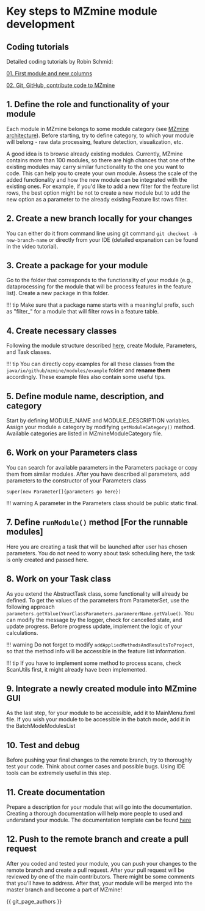 # **Key steps to MZmine module development**

## Coding tutorials

Detailed coding tutorials by Robin Schmid:

[01. First module and new columns](https://www.youtube.com/watch?v=T02H4rwyCvk&list=PL4L2Xw5k8ITzQEq677w-UicporguCgAt3&ab_channel=RobinSchmid)

[02. Git, GitHub, contribute code to MZmine](https://www.youtube.com/watch?v=tTJSoxw8fjU&ab_channel=RobinSchmid)

## **1. Define the role and functionality of your module**

Each module in MZmine belongs to some module category (see [MZmine architecture](general_structure.md)). Before starting, try to define category, to which your module will belong - raw data processing, feature detection, visualization, etc.

A good idea is to browse already existing modules. Currently, MZmine contains more than 100 modules, so there are high chances that one of the existing modules may carry similar functionality to the one you want to code. This can help you to create your own module. Assess the scale of the added functionality and how the new module can be integrated with the existing ones.
For example, if you'd like to add a new filter for the feature list rows, the best option might be not to create a new module but to add the new option as a parameter to the already existing Feature list rows filter.

## **2. Create a new branch locally for your changes**

You can either do it from command line using git command `git checkout -b new-branch-name` or directly from your IDE (detailed expanation can be found in the video tutorial).

## **3. Create a package for your module**

Go to the folder that corresponds to the functionality of your module (e.g., dataprocessing for the module that will be process features in the feature list). Create a new package in this folder. 

!!! tip
     Make sure that a package name starts with a meaningful prefix, such as "filter_" for a module that will filter rows in a feature table.

## **4. Create necessary classes**

Following the module structure described [here](general_structure.md), create Module, Parameters, and Task classes.

!!! tip
You can directly copy examples for all these classes from the `java/io/github/mzmine/modules/example` folder and **rename them** accordingly. These example files also contain some useful tips.

## **5. Define module name, description, and category**

Start by defining MODULE_NAME and MODULE_DESCRIPTION variables. Assign your module a category by modifying `getModuleCategory()` method. Available categories are listed in MZmineModuleCategory file.

## **6. Work on your Parameters class**

You can search for available parameters in the Parameters package or copy them from similar modules. 
After you have described all parameters, add parameters to the constructor of your Parameters class 

`super(new Parameter[]{parameters go here})`

!!! warning 
 A parameter in the Parameters class should be public static final. 

## **7. Define `runModule()` method [For the runnable modules]**

Here you are creating a task that will be launched after user has chosen parameters. You do not need to worry about task scheduling here, the task is only created and passed here.

## **8. Work on your Task class**

As you extend the AbstractTask class, some functionality will already be defined. To get the values of the parameters from ParameterSet, use the following approach `parameters.getValue(YourClassParameters.paramererName.getValue()`. 
You can modify the message by the logger, check for cancelled state, and update progress. Before progress update, implement the logic of your calculations. 

!!! warning 
     Do not forget to modify `addAppliedMethodsAndResultsToProject`, so that the method info will be accessible in the feature list information.

!!! tip 
    If you have to implement some method to process scans, check ScanUtils first, it might already have been implemented.


## **9. Integrate a newly created module into MZmine GUI**

As the last step, for your module to be accessible, add it to MainMenu.fxml file. If you wish your module to be accessible in the batch mode, add it in the BatchModeModulesList

## **10. Test and debug**

Before pushing your final changes to the remote branch, try to thoroughly test your code. Think about corner cases and possible bugs. Using IDE tools can be extremely useful in this step.

## **11. Create documentation**

Prepare a description for your module that will go into the documentation. Creating a thorough documentation will help more people to used and understand your module. The documentation template can be found [here](../contribute_docu_template.md)

## **12. Push to the remote branch and create a pull request**

After you coded and tested your module, you can push your changes to the remote branch and create a pull request. After your pull request will be reviewed by one of the main contributors. There might be some comments that you'll have to address. After that, your module will be merged into the master branch and become a part of MZmine!

[//]: # (TODO Add more details here)

{{ git_page_authors }}
